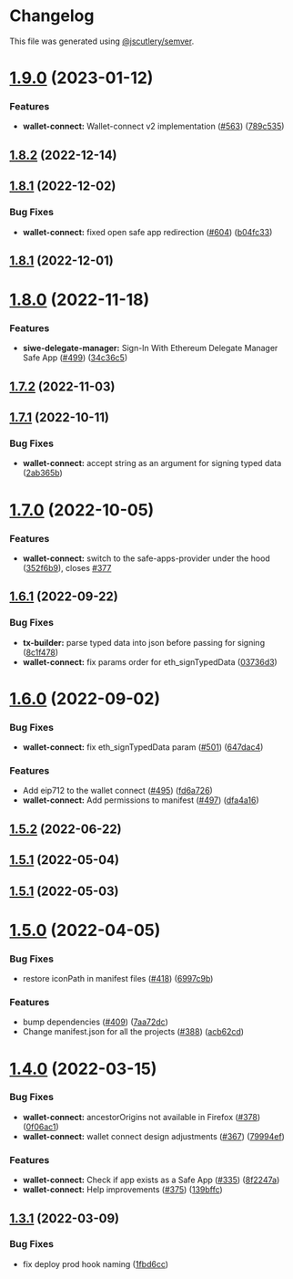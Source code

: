# Changelog

This file was generated using [@jscutlery/semver](https://github.com/jscutlery/semver).

# [1.9.0](https://github.com/safe-global/safe-react-apps/compare/wallet-connect-1.8.2...wallet-connect-1.9.0) (2023-01-12)


### Features

* **wallet-connect:** Wallet-connect v2 implementation ([#563](https://github.com/safe-global/safe-react-apps/issues/563)) ([789c535](https://github.com/safe-global/safe-react-apps/commit/789c5356873e0d53b5972a8ea840f76acfa886f3))



## [1.8.2](https://github.com/safe-global/safe-react-apps/compare/wallet-connect-1.8.1...wallet-connect-1.8.2) (2022-12-14)



## [1.8.1](https://github.com/safe-global/safe-react-apps/compare/wallet-connect-1.8.0...wallet-connect-1.8.1) (2022-12-02)


### Bug Fixes

* **wallet-connect:** fixed open safe app redirection ([#604](https://github.com/safe-global/safe-react-apps/issues/604)) ([b04fc33](https://github.com/safe-global/safe-react-apps/commit/b04fc336a0d64100f7236188961d039b6aca81f6))



## [1.8.1](https://github.com/safe-global/safe-react-apps/compare/wallet-connect-1.8.0...wallet-connect-1.8.1) (2022-12-01)



# [1.8.0](https://github.com/safe-global/safe-react-apps/compare/wallet-connect-1.7.2...wallet-connect-1.8.0) (2022-11-18)


### Features

* **siwe-delegate-manager:** Sign-In With Ethereum Delegate Manager Safe App ([#499](https://github.com/safe-global/safe-react-apps/issues/499)) ([34c36c5](https://github.com/safe-global/safe-react-apps/commit/34c36c580300672c6366ad2d534de0a3b1534058))



## [1.7.2](https://github.com/safe-global/safe-react-apps/compare/wallet-connect-1.7.1...wallet-connect-1.7.2) (2022-11-03)



## [1.7.1](https://github.com/safe-global/safe-react-apps/compare/wallet-connect-1.7.0...wallet-connect-1.7.1) (2022-10-11)


### Bug Fixes

* **wallet-connect:** accept string as an argument for signing typed data ([2ab365b](https://github.com/safe-global/safe-react-apps/commit/2ab365b26ab2f5f0f6c56bffcd476951da350a5e))



# [1.7.0](https://github.com/safe-global/safe-react-apps/compare/wallet-connect-1.6.1...wallet-connect-1.7.0) (2022-10-05)


### Features

* **wallet-connect:** switch to the safe-apps-provider under the hood ([352f6b9](https://github.com/safe-global/safe-react-apps/commit/352f6b96e08c46b2bb7a87aaa7451bfa1315fa4a)), closes [#377](https://github.com/safe-global/safe-react-apps/issues/377)



## [1.6.1](https://github.com/safe-global/safe-react-apps/compare/wallet-connect-1.6.0...wallet-connect-1.6.1) (2022-09-22)


### Bug Fixes

* **tx-builder:** parse typed data into json before passing for signing ([8c1f478](https://github.com/safe-global/safe-react-apps/commit/8c1f47804a0633735d6c811c653299a86c0278b0))
* **wallet-connect:** fix params order for eth_signTypedData ([03736d3](https://github.com/safe-global/safe-react-apps/commit/03736d3cce099045b834d8560b700c0cd634c3c8))



# [1.6.0](https://github.com/safe-global/safe-react-apps/compare/wallet-connect-1.5.2...wallet-connect-1.6.0) (2022-09-02)


### Bug Fixes

* **wallet-connect:** fix eth_signTypedData param ([#501](https://github.com/safe-global/safe-react-apps/issues/501)) ([647dac4](https://github.com/safe-global/safe-react-apps/commit/647dac4b6ce2994ce4bd73000ffd7c9833ff3627))


### Features

* Add eip712 to the wallet connect ([#495](https://github.com/safe-global/safe-react-apps/issues/495)) ([fd6a726](https://github.com/safe-global/safe-react-apps/commit/fd6a726dc00c835cd80aca599dcdb6bd9f3f8ab5))
* **wallet-connect:** Add permissions to manifest ([#497](https://github.com/safe-global/safe-react-apps/issues/497)) ([dfa4a16](https://github.com/safe-global/safe-react-apps/commit/dfa4a168eabf86a7ee5c41ba394f2c75502bf878))



## [1.5.2](https://github.com/safe-global/safe-react-apps/compare/wallet-connect-1.5.1...wallet-connect-1.5.2) (2022-06-22)



## [1.5.1](https://github.com/safe-global/safe-react-apps/compare/wallet-connect-1.5.0...wallet-connect-1.5.1) (2022-05-04)



## [1.5.1](https://github.com/safe-global/safe-react-apps/compare/wallet-connect-1.5.0...wallet-connect-1.5.1) (2022-05-03)



# [1.5.0](https://github.com/gnosis/safe-react-apps/compare/wallet-connect-1.4.0...wallet-connect-1.5.0) (2022-04-05)


### Bug Fixes

* restore iconPath in manifest files ([#418](https://github.com/gnosis/safe-react-apps/issues/418)) ([6997c9b](https://github.com/gnosis/safe-react-apps/commit/6997c9b376719fad6c580e99dd4778b3f7cf2549))


### Features

* bump dependencies ([#409](https://github.com/gnosis/safe-react-apps/issues/409)) ([7aa72dc](https://github.com/gnosis/safe-react-apps/commit/7aa72dc47b69848f5c8e2dc3c3ea6c13f1f74cf8))
* Change manifest.json for all the projects ([#388](https://github.com/gnosis/safe-react-apps/issues/388)) ([acb62cd](https://github.com/gnosis/safe-react-apps/commit/acb62cdb0abb9d3ebdab452217e3ad80cec0c524))



# [1.4.0](https://github.com/gnosis/safe-react-apps/compare/wallet-connect-1.3.1...wallet-connect-1.4.0) (2022-03-15)


### Bug Fixes

* **wallet-connect:** ancestorOrigins not available in Firefox ([#378](https://github.com/gnosis/safe-react-apps/issues/378)) ([0f06ac1](https://github.com/gnosis/safe-react-apps/commit/0f06ac1bf868d7fae8525a3616b46f17d3c4348c))
* **wallet-connect:** wallet connect design adjustments ([#367](https://github.com/gnosis/safe-react-apps/issues/367)) ([79994ef](https://github.com/gnosis/safe-react-apps/commit/79994ef8d2c9be94a1d4c47e6ff6809be6c334cb))


### Features

* **wallet-connect:** Check if app exists as a Safe App ([#335](https://github.com/gnosis/safe-react-apps/issues/335)) ([8f2247a](https://github.com/gnosis/safe-react-apps/commit/8f2247a19162314ad692544b5d2958f0bc92d66a))
* **wallet-connect:** Help improvements ([#375](https://github.com/gnosis/safe-react-apps/issues/375)) ([139bffc](https://github.com/gnosis/safe-react-apps/commit/139bffca7be5427112b8062f38ac00947127e620))



## [1.3.1](https://github.com/gnosis/safe-react-apps/compare/wallet-connect-1.3.0...wallet-connect-1.3.1) (2022-03-09)


### Bug Fixes

* fix deploy prod hook naming ([1fbd6cc](https://github.com/gnosis/safe-react-apps/commit/1fbd6cc92fa49a88c55b278a3e8cdbb71d38600e))
